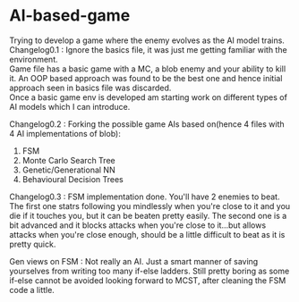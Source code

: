# AI-based-game
Trying to develop a game where the enemy evolves as the AI model trains.\
Changelog0.1 : Ignore the basics file, it was just me getting familiar with the environment.\
               Game file has a basic game with a MC, a blob enemy and your ability to kill it. An OOP based approach was found to be the                   best one and hence initial approach seen in basics file was discarded.\
Once a basic game env is developed am starting work on different types of AI models which I can introduce.

Changelog0.2 : Forking the possible game AIs based on(hence 4 files with 4 AI implementations of blob):
1. FSM
2. Monte Carlo Search Tree
3. Genetic/Generational NN
4. Behavioural Decision Trees

Changelog0.3 : FSM implementation done. You'll have 2 enemies to beat. The first one statrs following you mindlessly when you're close to it and you die if it touches you, but it can be beaten pretty easily. The second one is a bit advanced and it blocks attacks when you're close to it...but allows attacks when you're close enough, should be a little difficult to beat as it is pretty quick.  

Gen views on FSM : Not really an AI. Just a smart manner of saving yourselves from writing too many if-else ladders. Still pretty boring as some if-else cannot be avoided looking forward to MCST, after cleaning the FSM code a little.
